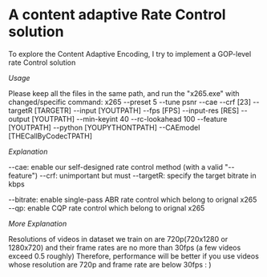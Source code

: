 # A content adaptive Rate Control solution
To explore the Content Adaptive Encoding, I try to implement  a GOP-level rate Control solution

*Usage*

Please keep all the files in the same path, and run the "x265.exe" with changed/specific command:
x265 --preset 5 --tune psnr --cae --crf [23] --targetR [TARGETR] --input [YOUTPATH] --fps [FPS] --input-res [RES] --output [YOUTPATH] --min-keyint 40 --rc-lookahead 100 --feature [YOUTPATH] --python [YOUPYTHONTPATH] --CAEmodel [THECallByCodecTPATH]

*Explanation*

--cae: enable our self-designed rate control method (with a valid "--feature") 
--crf: unimportant but must
--targetR: specify the target bitrate in kbps

--bitrate: enable single-pass ABR rate control which belong to orignal x265
--qp: enable CQP rate control which belong to orignal x265


*More Explanation*

Resolutions of videos in dataset we train on are 720p(720x1280 or 1280x720) and their frame rates are no more than 30fps (a few videos exceed 0.5 roughly)
Therefore, performance will be better if you use videos whose resolution are 720p and frame rate are below 30fps : )
